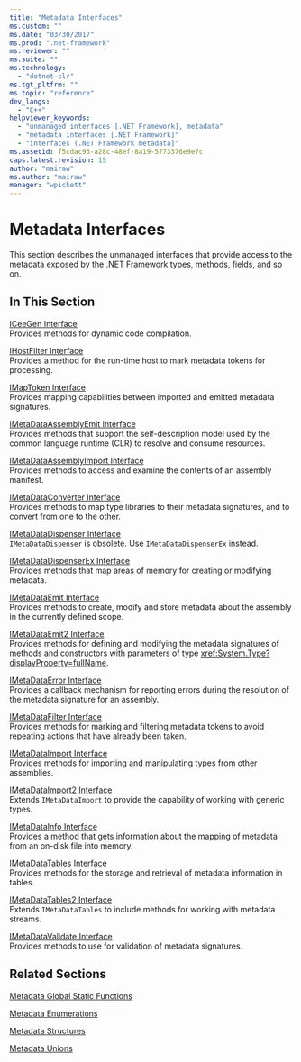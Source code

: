 ```yaml
---
title: "Metadata Interfaces"
ms.custom: ""
ms.date: "03/30/2017"
ms.prod: ".net-framework"
ms.reviewer: ""
ms.suite: ""
ms.technology: 
  - "dotnet-clr"
ms.tgt_pltfrm: ""
ms.topic: "reference"
dev_langs: 
  - "C++"
helpviewer_keywords: 
  - "unmanaged interfaces [.NET Framework], metadata"
  - "metadata interfaces [.NET Framework]"
  - "interfaces (.NET Framework metadata]"
ms.assetid: f5cdac93-a28c-48ef-8a19-5773376e9e7c
caps.latest.revision: 15
author: "mairaw"
ms.author: "mairaw"
manager: "wpickett"
---
```

# Metadata Interfaces
This section describes the unmanaged interfaces that provide access to the metadata exposed by the .NET Framework types, methods, fields, and so on.  
  
## In This Section  
 [ICeeGen Interface](../../../../docs/framework/unmanaged-api/metadata/iceegen-interface.md)  
 Provides methods for dynamic code compilation.  
  
 [IHostFilter Interface](../../../../docs/framework/unmanaged-api/metadata/ihostfilter-interface.md)  
 Provides a method for the run-time host to mark metadata tokens for processing.  
  
 [IMapToken Interface](../../../../docs/framework/unmanaged-api/metadata/imaptoken-interface.md)  
 Provides mapping capabilities between imported and emitted metadata signatures.  
  
 [IMetaDataAssemblyEmit Interface](../../../../docs/framework/unmanaged-api/metadata/imetadataassemblyemit-interface.md)  
 Provides methods that support the self-description model used by the common language runtime (CLR) to resolve and consume resources.  
  
 [IMetaDataAssemblyImport Interface](../../../../docs/framework/unmanaged-api/metadata/imetadataassemblyimport-interface.md)  
 Provides methods to access and examine the contents of an assembly manifest.  
  
 [IMetaDataConverter Interface](../../../../docs/framework/unmanaged-api/metadata/imetadataconverter-interface.md)  
 Provides methods to map type libraries to their metadata signatures, and to convert from one to the other.  
  
 [IMetaDataDispenser Interface](../../../../docs/framework/unmanaged-api/metadata/imetadatadispenser-interface.md)  
 `IMetaDataDispenser` is obsolete. Use `IMetaDataDispenserEx` instead.  
  
 [IMetaDataDispenserEx Interface](../../../../docs/framework/unmanaged-api/metadata/imetadatadispenserex-interface.md)  
 Provides methods that map areas of memory for creating or modifying metadata.  
  
 [IMetaDataEmit Interface](../../../../docs/framework/unmanaged-api/metadata/imetadataemit-interface.md)  
 Provides methods to create, modify and store metadata about the assembly in the currently defined scope.  
  
 [IMetaDataEmit2 Interface](../../../../docs/framework/unmanaged-api/metadata/imetadataemit2-interface.md)  
 Provides methods for defining and modifying the metadata signatures of methods and constructors with parameters of type <xref:System.Type?displayProperty=fullName>.  
  
 [IMetaDataError Interface](../../../../docs/framework/unmanaged-api/metadata/imetadataerror-interface.md)  
 Provides a callback mechanism for reporting errors during the resolution of the metadata signature for an assembly.  
  
 [IMetaDataFilter Interface](../../../../docs/framework/unmanaged-api/metadata/imetadatafilter-interface.md)  
 Provides methods for marking and filtering metadata tokens to avoid repeating actions that have already been taken.  
  
 [IMetaDataImport Interface](../../../../docs/framework/unmanaged-api/metadata/imetadataimport-interface.md)  
 Provides methods for importing and manipulating types from other assemblies.  
  
 [IMetaDataImport2 Interface](../../../../docs/framework/unmanaged-api/metadata/imetadataimport2-interface.md)  
 Extends `IMetaDataImport` to provide the capability of working with generic types.  
  
 [IMetaDataInfo Interface](../../../../docs/framework/unmanaged-api/metadata/imetadatainfo-interface.md)  
 Provides a method that gets information about the mapping of metadata from an on-disk file into memory.  
  
 [IMetaDataTables Interface](../../../../docs/framework/unmanaged-api/metadata/imetadatatables-interface.md)  
 Provides methods for the storage and retrieval of metadata information in tables.  
  
 [IMetaDataTables2 Interface](../../../../docs/framework/unmanaged-api/metadata/imetadatatables2-interface.md)  
 Extends `IMetaDataTables` to include methods for working with metadata streams.  
  
 [IMetaDataValidate Interface](../../../../docs/framework/unmanaged-api/metadata/imetadatavalidate-interface.md)  
 Provides methods to use for validation of metadata signatures.  
  
## Related Sections  
 [Metadata Global Static Functions](../../../../docs/framework/unmanaged-api/metadata/metadata-global-static-functions.md)  
  
 [Metadata Enumerations](../../../../docs/framework/unmanaged-api/metadata/metadata-enumerations.md)  
  
 [Metadata Structures](../../../../docs/framework/unmanaged-api/metadata/metadata-structures.md)  
  
 [Metadata Unions](../../../../docs/framework/unmanaged-api/metadata/metadata-unions.md)
